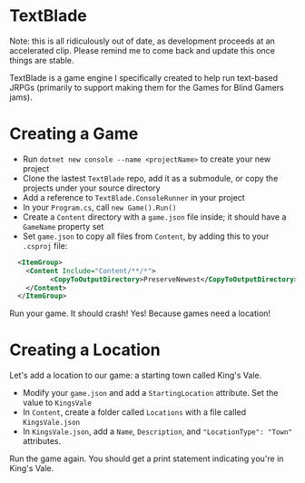# TextBlade

Note: this is all ridiculously out of date, as development proceeds at an accelerated clip. Please remind me to come back and update this once things are stable.

TextBlade is a game engine I specifically created to help run text-based JRPGs (primarily to support making them for the Games for Blind Gamers jams).

# Creating a Game

- Run `dotnet new console --name <projectName>` to create your new project
- Clone the lastest `TextBlade` repo, add it as a submodule, or copy the projects under your source directory
- Add a reference to `TextBlade.ConsoleRunner` in your project
- In your `Program.cs`, call `new Game().Run()`
- Create a `Content` directory with a `game.json` file inside; it should have a `GameName` property set
- Set `game.json` to copy all files from `Content`, by adding this to your `.csproj` file:
```xml
  <ItemGroup>
    <Content Include="Content/**/*">
          <CopyToOutputDirectory>PreserveNewest</CopyToOutputDirectory>
    </Content>
  </ItemGroup>
``` 

Run your game. It should crash! Yes! Because games need a location!

# Creating a Location

Let's add a location to our game: a starting town called King's Vale.

- Modify your `game.json` and add a `StartingLocation` attribute. Set the value to `KingsVale`
- In `Content`, create a folder called `Locations` with a file called `KingsVale.json`
- In `KingsVale.json`, add a `Name`, `Description`, and `"LocationType": "Town"` attributes.

Run the game again. You should get a print statement indicating you're in King's Vale.
